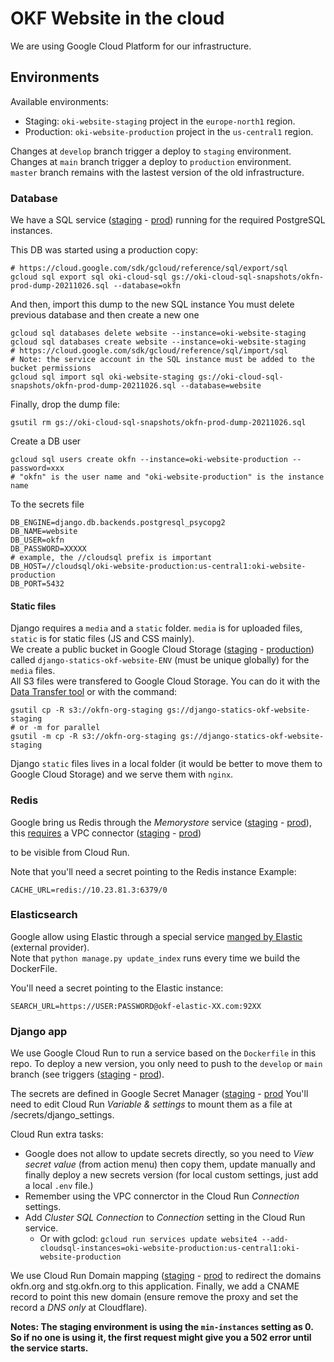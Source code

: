 # OKF Website in the cloud

We are using Google Cloud Platform for our infrastructure.

## Environments

Available environments:
 - Staging: `oki-website-staging` project in the `europe-north1` region. 
 - Production: `oki-website-production` project in the `us-central1` region.  

Changes at `develop` branch trigger a deploy to `staging` environment.  
Changes at `main` branch trigger a deploy to `production` environment.  
`master` branch remains with the lastest version of the old infrastructure.

### Database 

We have a SQL service 
([staging](https://console.cloud.google.com/sql/instances?project=melodic-keyword-303819) - 
 [prod](https://console.cloud.google.com/sql/instances/?project=oki-website-production))
running for the required PostgreSQL instances.  


This DB was started using a production copy:
```
# https://cloud.google.com/sdk/gcloud/reference/sql/export/sql
gcloud sql export sql oki-cloud-sql gs://oki-cloud-sql-snapshots/okfn-prod-dump-20211026.sql --database=okfn
```

And then, import this dump to the new SQL instance
You must delete previous database and then create a new one

```
gcloud sql databases delete website --instance=oki-website-staging
gcloud sql databases create website --instance=oki-website-staging
# https://cloud.google.com/sdk/gcloud/reference/sql/import/sql
# Note: the service account in the SQL instance must be added to the bucket permissions
gcloud sql import sql oki-website-staging gs://oki-cloud-sql-snapshots/okfn-prod-dump-20211026.sql --database=website
```

Finally, drop the dump file:
```
gsutil rm gs://oki-cloud-sql-snapshots/okfn-prod-dump-20211026.sql
```

Create a DB user

```
gcloud sql users create okfn --instance=oki-website-production --password=xxx
# "okfn" is the user name and "oki-website-production" is the instance name
```

To the secrets file
```
DB_ENGINE=django.db.backends.postgresql_psycopg2
DB_NAME=website
DB_USER=okfn
DB_PASSWORD=XXXXX
# example, the //cloudsql prefix is important
DB_HOST=//cloudsql/oki-website-production:us-central1:oki-website-production
DB_PORT=5432
```

#### Static files

Django requires a `media` and a `static` folder. `media` is for uploaded files, `static` is for static files (JS and CSS mainly).  
We create a public bucket in Google Cloud Storage
([staging](https://console.cloud.google.com/storage/browser?project=melodic-keyword-303819) - 
 [production](https://console.cloud.google.com/storage/browser?project=oki-website-production))
called `django-statics-okf-website-ENV` (must be unique globally) for the `media` files.  
All S3 files were transfered to Google Cloud Storage. You can do it with the
[Data Transfer tool](https://console.cloud.google.com/transfer/cloud/jobs?cloudshell=true&project=melodic-keyword-303819)
or with the command:

```
gsutil cp -R s3://okfn-org-staging gs://django-statics-okf-website-staging
# or -m for parallel
gsutil -m cp -R s3://okfn-org-staging gs://django-statics-okf-website-staging
```

Django `static` files lives in a local folder (it would be better to move them
 to Google Cloud Storage) and we serve them with `nginx`. 

### Redis

Google bring us Redis through the _Memorystore_ service
([staging](https://console.cloud.google.com/memorystore/redis/instances?project=melodic-keyword-303819) - 
 [prod](https://console.cloud.google.com/memorystore/redis/instances?project=oki-website-production)),
this [requires](https://medium.com/google-cloud/using-memorystore-with-cloud-run-82e3d61df016)
a VPC connector
([staging](https://console.cloud.google.com/networking/connectors/list?project=melodic-keyword-303819) - 
 [prod](https://console.cloud.google.com/networking/connectors/list?project=oki-website-production))

to be visible from Cloud Run.  

Note that you'll need a secret pointing to the Redis instance
Example:
```
CACHE_URL=redis://10.23.81.3:6379/0
```

### Elasticsearch

Google allow using Elastic through a special service
[manged by Elastic](https://cloud.elastic.co/deployments/d1bdd16cf365403fa92fdd7320a4d527)
(external provider).  
Note that `python manage.py update_index` runs every time we build the DockerFile.  

You'll need a secret pointing to the Elastic instance:

```
SEARCH_URL=https://USER:PASSWORD@okf-elastic-XX.com:92XX
```

### Django app

We use Google Cloud Run to run a service based on the `Dockerfile` in this repo.
To deploy a new version, you only need to push to the `develop` or `main` branch
(see triggers
([staging]((https://console.cloud.google.com/cloud-build/triggers?project=melodic-keyword-303819)) - 
 [prod](https://console.cloud.google.com/cloud-build/triggers?project=oki-website-production)).

The secrets are defined in Google Secret Manager
([staging](https://console.cloud.google.com/security/secret-manager?project=melodic-keyword-303819) -
 [prod](https://console.cloud.google.com/security/secret-manager?project=oki-website-production)
You'll need to edit Cloud Run _Variable & settings_ to mount them as a file at /secrets/django_settings.  

Cloud Run extra tasks:
 - Google does not allow to update secrets directly, so you need to _View secret value_ (from action menu)
then copy them, update manually and finally deploy a new secrets version (for local custom settings, 
just add a local `.env` file.)
 - Remember using the VPC connerctor in the Cloud Run _Connection_ settings.
 - Add _Cluster SQL Connection_ to _Connection_ setting in the Cloud Run service. 
   - Or with gclod: `gcloud run services update website4 --add-cloudsql-instances=oki-website-production:us-central1:oki-website-production`

We use Cloud Run Domain mapping
([staging](https://console.cloud.google.com/run/domains?project=melodic-keyword-303819) - 
 [prod](https://console.cloud.google.com/run/domains?project=oki-website-production)
to redirect the domains okfn.org and stg.okfn.org to this application. 
Finally, we add a CNAME record to point this new domain (ensure remove the proxy and set the record a _DNS only_ at Cloudflare).  

**Notes: The staging environment is using the `min-instances` setting as 0. So if no one is using it, the first request might give you a 502 error until the service starts.**
